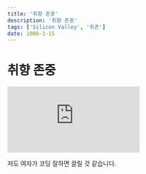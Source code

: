 ```yaml
---
title: '취향 존중'
description: '취향 존중'
tags: ['Silicon Valley', '취존']
date: 1000-1-15
---
```


# 취향 존중

<iframe class="codepen" src="https://www.youtube.com/embed/_7bkbv4u1tc" title="Silicon Valley S01E07 - Code gay" frameborder="0" allow="accelerometer; autoplay; clipboard-write; encrypted-media; gyroscope; picture-in-picture; web-share" allowfullscreen></iframe>

저도 여자가 코딩 잘하면 끌릴 것 같습니다.
